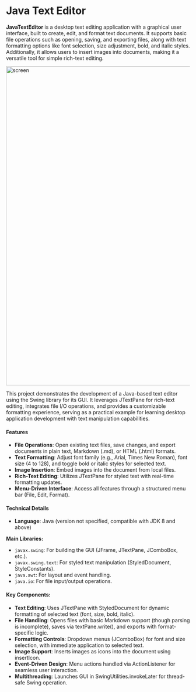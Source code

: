 # Java Text Editor

**JavaTextEditor** is a desktop text editing application with a graphical user interface, built to create, edit, and format text documents. It supports basic file operations such as opening, saving, and exporting files, along with text formatting options like font selection, size adjustment, bold, and italic styles. Additionally, it allows users to insert images into documents, making it a versatile tool for simple rich-text editing.

<img width="871" alt="screen" src="https://github.com/user-attachments/assets/42b95c76-f5db-4148-ba99-82f62f1c1e19" />

This project demonstrates the development of a Java-based text editor using the Swing library for its GUI. It leverages JTextPane for rich-text editing, integrates file I/O operations, and provides a customizable formatting experience, serving as a practical example for learning desktop application development with text manipulation capabilities.

#### Features

- **File Operations**: Open existing text files, save changes, and export documents in plain text, Markdown (.md), or HTML (.html) formats.
- **Text Formatting**: Adjust font family (e.g., Arial, Times New Roman), font size (4 to 128), and toggle bold or italic styles for selected text.
- **Image Insertion**: Embed images into the document from local files.
- **Rich-Text Editing**: Utilizes JTextPane for styled text with real-time formatting updates.
- **Menu-Driven Interface**: Access all features through a structured menu bar (File, Edit, Format).

#### Technical Details

- **Language**: Java (version not specified, compatible with JDK 8 and above)

**Main Libraries:**

- `javax.swing`: For building the GUI (JFrame, JTextPane, JComboBox, etc.).
- `javax.swing.text`: For styled text manipulation (StyledDocument, StyleConstants).
- `java.awt`: For layout and event handling.
- `java.io`: For file input/output operations.

#### Key Components:

- **Text Editing**: Uses JTextPane with StyledDocument for dynamic formatting of selected text (font, size, bold, italic).
- **File Handling**: Opens files with basic Markdown support (though parsing is incomplete), saves via textPane.write(), and exports with format-specific logic.
- **Formatting Controls**: Dropdown menus (JComboBox) for font and size selection, with immediate application to selected text.
- **Image Support**: Inserts images as icons into the document using insertIcon.
- **Event-Driven Design**: Menu actions handled via ActionListener for seamless user interaction.
- **Multithreading**: Launches GUI in SwingUtilities.invokeLater for thread-safe Swing operation.
